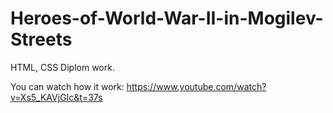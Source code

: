 # Heroes-of-World-War-II-in-Mogilev-Streets

HTML, CSS Diplom work.

You can watch how it work: https://www.youtube.com/watch?v=Xs5_KAVjGIc&t=37s
